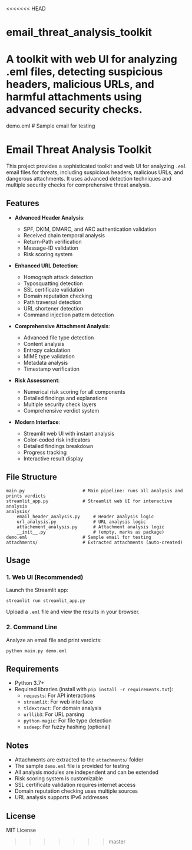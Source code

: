 <<<<<<< HEAD
# email_threat_analysis_toolkit
A toolkit with web UI for analyzing .eml files, detecting suspicious headers, malicious URLs, and harmful attachments using advanced security checks.
=======
demo.eml                     # Sample email for testing

# Email Threat Analysis Toolkit

This project provides a sophisticated toolkit and web UI for analyzing `.eml` email files for threats, including suspicious headers, malicious URLs, and dangerous attachments. It uses advanced detection techniques and multiple security checks for comprehensive threat analysis.

## Features
- **Advanced Header Analysis**: 
  - SPF, DKIM, DMARC, and ARC authentication validation
  - Received chain temporal analysis
  - Return-Path verification
  - Message-ID validation
  - Risk scoring system

- **Enhanced URL Detection**:
  - Homograph attack detection
  - Typosquatting detection
  - SSL certificate validation
  - Domain reputation checking
  - Path traversal detection
  - URL shortener detection
  - Command injection pattern detection

- **Comprehensive Attachment Analysis**:
  - Advanced file type detection
  - Content analysis
  - Entropy calculation
  - MIME type validation
  - Metadata analysis
  - Timestamp verification

- **Risk Assessment**:
  - Numerical risk scoring for all components
  - Detailed findings and explanations
  - Multiple security check layers
  - Comprehensive verdict system

- **Modern Interface**:
  - Streamlit web UI with instant analysis
  - Color-coded risk indicators
  - Detailed findings breakdown
  - Progress tracking
  - Interactive result display

## File Structure
```
main.py                      # Main pipeline: runs all analysis and prints verdicts
streamlit_app.py             # Streamlit web UI for interactive analysis
analysis/
	email_header_analysis.py     # Header analysis logic
	url_analysis.py              # URL analysis logic
	attachement_analysis.py      # Attachment analysis logic
	__init__.py                  # (empty, marks as package)
demo.eml                     # Sample email for testing
attachments/                 # Extracted attachments (auto-created)
```

## Usage

### 1. Web UI (Recommended)
Launch the Streamlit app:
```
streamlit run streamlit_app.py
```
Upload a `.eml` file and view the results in your browser.

### 2. Command Line
Analyze an email file and print verdicts:
```
python main.py demo.eml
```

## Requirements
- Python 3.7+
- Required libraries (install with `pip install -r requirements.txt`):
  - `requests`: For API interactions
  - `streamlit`: For web interface
  - `tldextract`: For domain analysis
  - `urllib3`: For URL parsing
  - `python-magic`: For file type detection
  - `ssdeep`: For fuzzy hashing (optional)

## Notes
- Attachments are extracted to the `attachments/` folder
- The sample `demo.eml` file is provided for testing
- All analysis modules are independent and can be extended
- Risk scoring system is customizable
- SSL certificate validation requires internet access
- Domain reputation checking uses multiple sources
- URL analysis supports IPv6 addresses

## License
MIT License
>>>>>>> master
